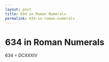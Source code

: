 ```yaml
---
layout: post
title: 634 in Roman Numerals
permalink: 634-in-roman-numerals
---
```


# 634 in Roman Numerals

634 = DCXXXIV
